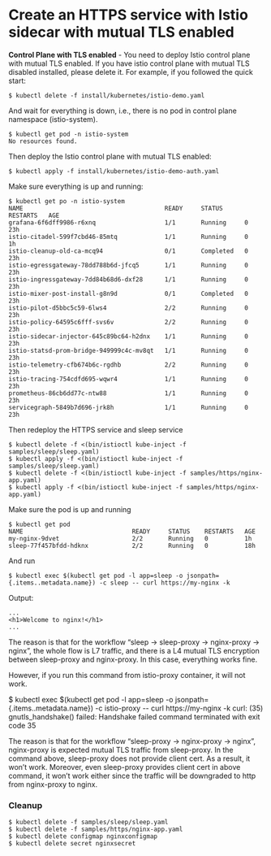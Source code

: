 
# Create an HTTPS service with Istio sidecar with mutual TLS enabled

**Control Plane with TLS enabled** - You need to deploy Istio control plane with mutual TLS enabled. If you have istio control plane with mutual TLS disabled installed, please delete it. For example, if you followed the quick start:

```
$ kubectl delete -f install/kubernetes/istio-demo.yaml
```

And wait for everything is down, i.e., there is no pod in control plane namespace (istio-system).

```
$ kubectl get pod -n istio-system
No resources found.
```

Then deploy the Istio control plane with mutual TLS enabled:

```
$ kubectl apply -f install/kubernetes/istio-demo-auth.yaml
```

Make sure everything is up and running:

```
$ kubectl get po -n istio-system
NAME                                       READY     STATUS      RESTARTS   AGE
grafana-6f6dff9986-r6xnq                   1/1       Running     0          23h
istio-citadel-599f7cbd46-85mtq             1/1       Running     0          1h
istio-cleanup-old-ca-mcq94                 0/1       Completed   0          23h
istio-egressgateway-78dd788b6d-jfcq5       1/1       Running     0          23h
istio-ingressgateway-7dd84b68d6-dxf28      1/1       Running     0          23h
istio-mixer-post-install-g8n9d             0/1       Completed   0          23h
istio-pilot-d5bbc5c59-6lws4                2/2       Running     0          23h
istio-policy-64595c6fff-svs6v              2/2       Running     0          23h
istio-sidecar-injector-645c89bc64-h2dnx    1/1       Running     0          23h
istio-statsd-prom-bridge-949999c4c-mv8qt   1/1       Running     0          23h
istio-telemetry-cfb674b6c-rgdhb            2/2       Running     0          23h
istio-tracing-754cdfd695-wqwr4             1/1       Running     0          23h
prometheus-86cb6dd77c-ntw88                1/1       Running     0          23h
servicegraph-5849b7d696-jrk8h              1/1       Running     0          23h
```

Then redeploy the HTTPS service and sleep service

```
$ kubectl delete -f <(bin/istioctl kube-inject -f samples/sleep/sleep.yaml)
$ kubectl apply -f <(bin/istioctl kube-inject -f samples/sleep/sleep.yaml)
$ kubectl delete -f <(bin/istioctl kube-inject -f samples/https/nginx-app.yaml)
$ kubectl apply -f <(bin/istioctl kube-inject -f samples/https/nginx-app.yaml)
```

Make sure the pod is up and running

```
$ kubectl get pod
NAME                              READY     STATUS    RESTARTS   AGE
my-nginx-9dvet                    2/2       Running   0          1h
sleep-77f457bfdd-hdknx            2/2       Running   0          18h
```

And run

```
$ kubectl exec $(kubectl get pod -l app=sleep -o jsonpath={.items..metadata.name}) -c sleep -- curl https://my-nginx -k
```

Output:

```
...
<h1>Welcome to nginx!</h1>
...
```


The reason is that for the workflow “sleep -> sleep-proxy -> nginx-proxy -> nginx”, the whole flow is L7 traffic, and there is a L4 mutual TLS encryption between sleep-proxy and nginx-proxy. In this case, everything works fine.

However, if you run this command from istio-proxy container, it will not work.

$ kubectl exec $(kubectl get pod -l app=sleep -o jsonpath={.items..metadata.name}) -c istio-proxy -- curl https://my-nginx -k
curl: (35) gnutls_handshake() failed: Handshake failed
command terminated with exit code 35

The reason is that for the workflow “sleep-proxy -> nginx-proxy -> nginx”, nginx-proxy is expected mutual TLS traffic from sleep-proxy. In the command above, sleep-proxy does not provide client cert. As a result, it won’t work. Moreover, even sleep-proxy provides client cert in above command, it won’t work either since the traffic will be downgraded to http from nginx-proxy to nginx.

### Cleanup
```
$ kubectl delete -f samples/sleep/sleep.yaml
$ kubectl delete -f samples/https/nginx-app.yaml
$ kubectl delete configmap nginxconfigmap
$ kubectl delete secret nginxsecret
```